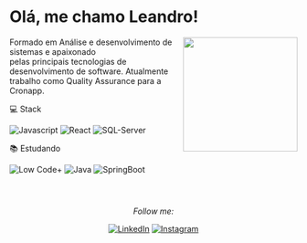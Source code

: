 
# Olá, me chamo Leandro! 

<img align='right' height="200em" src="https://github-readme-stats.vercel.app/api/top-langs/?username=leandroleonardo&layout=compact&langs_count=7&theme=dracula"/>

Formado em Análise e desenvolvimento de sistemas e apaixonado </br> pelas principais
tecnologias de desenvolvimento de software. Atualmente
</br> trabalho como Quality Assurance para a Cronapp.

💻 Stack

![Javascript](https://img.shields.io/badge/-Javascript-fff642?style=black&logo=javascript&logoColor=black)
![React](https://img.shields.io/badge/-React-61DAFB?&logo=react&logoColor=ffffff)
![SQL-Server](https://img.shields.io/badge/-SQLServer-fff?style=black&logo=microsoftsqlserver&logoColor=red)

📚 Estudando

![Low Code+](https://img.shields.io/badge/-LowCode+-blueviolet?&logo=code&logoColor=white)
![Java](https://img.shields.io/badge/-Java-red?&logo=java&logoColor=white)
![SpringBoot](https://img.shields.io/badge/SpringBoot-green?&logo=SpringBoot&logoColor=white)

#
<div align="center">
<br>
<i>Follow me:</i><br>

<a href="https://www.linkedin.com/in/leandro-assarice-963a881a6/" target="_blank"><img src="https://img.shields.io/badge/LinkedIn-%230077B5.svg?&style=flat-square&logo=linkedin&logoColor=white" alt="LinkedIn"></a>
<a href="https://www.instagram.com/_leandro.leo/" target="_blank"><img src="https://img.shields.io/badge/Instagram-%23E4405F.svg?&style=flat-square&logo=instagram&logoColor=white" alt="Instagram"></a>

</div>
